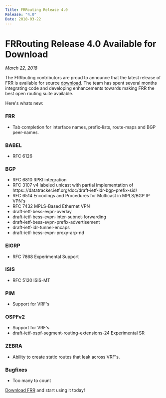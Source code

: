 ```yaml
---
Title: FRRouting Release 4.0
Release: "4.0"
Date: 2018-03-22
---
```


# FRRouting Release 4.0 Available for Download
*March 22, 2018*

The FRRouting contributors are proud to announce that the latest release of FRR is available for source [download](https://github.com/FRRouting/frr/releases/tag/frr-4.0).  The team has spent several months integrating code and developing enhancements towards making FRR the best open routing suite available.

Here's whats new:

### FRR
* Tab completion for interface names, prefix-lists, route-maps and BGP peer-names.

### BABEL
* RFC 6126

### BGP
* RFC 6810 RPKI integration
* RFC 3107 v4 labeled unicast with partial implementation of https:://datatracker.ietf.org/doc/draft-ietf-idr-bgp-prefix-sid/
* RFC 6514 Encodings and Procedures for Multicast in MPLS/BGP IP VPN's
* RFC 7432 MPLS-Based Ethernet VPN
* draft-ietf-bess-evpn-overlay
* draft-ietf-bess-evpn-inter-subnet-forwarding
* draft-ietf-bess-evpn-prefix-advertisement
* draft-ietf-idr-tunnel-encaps
* draft-ietf-bess-evpn-proxy-arp-nd

### EIGRP
* RFC 7868 Experimental Support

### ISIS
* RFC 5120 ISIS-MT

### PIM
* Support for VRF's

### OSPFv2
* Support for VRF's
* draft-ietf-ospf-segment-routing-extensions-24 Experimental SR

### ZEBRA
* Ability to create static routes that leak across VRF's.

### Bugfixes
* Too many to count

[Download FRR](https://github.com/FRRouting/frr/releases/tag/frr-4.0) and start using it today!
